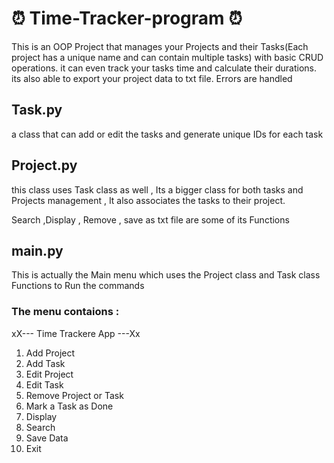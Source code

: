 # :alarm_clock: Time-Tracker-program :alarm_clock:
This is an OOP Project that manages your Projects and their Tasks(Each project has a unique name and can contain multiple tasks) with basic CRUD operations. it can even track your tasks time and calculate their durations. its also able to export your project data to txt file.
Errors are handled 
## Task.py 
a class that can add or edit the tasks and generate unique IDs for each task  
## Project.py
this class uses Task class as well , Its a bigger class for both tasks and Projects management , It also associates the tasks to their project.

Search ,Display , Remove , save as txt file are some of its Functions
## main.py
This is actually the Main menu which uses the Project class and Task class Functions to Run the commands
### The menu contaions :
xX--- Time Trackere App ---Xx
1. Add Project
2. Add Task
3. Edit Project
4. Edit Task
5. Remove Project or Task
6. Mark a Task as Done
7. Display
8. Search
9. Save Data
10. Exit



